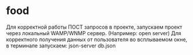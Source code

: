 # food
Для корректной работы ПОСТ запросов в проекте, запускаем проект через локальный WAMP/WNMP сервер. (Например: open server)
Для корректного получения данных от пользователя во всплываемом окне, в терминале запускаем: json-server db.json
